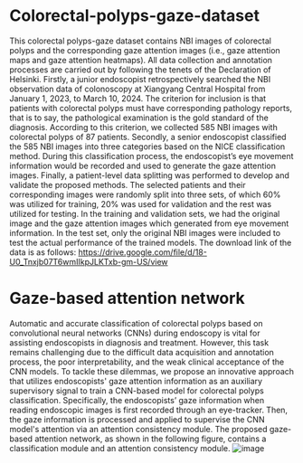 # Colorectal-polyps-gaze-dataset
This colorectal polyps-gaze dataset contains NBI images of colorectal polyps and the corresponding gaze attention images (i.e., gaze attention maps and gaze attention heatmaps). 
All data collection and annotation processes are carried out by following the tenets of the Declaration of Helsinki. 
Firstly, a junior endoscopist retrospectively searched the NBI observation data of colonoscopy at Xiangyang Central Hospital from January 1, 2023, to March 10, 2024. 
The criterion for inclusion is that patients with colorectal polyps must have corresponding pathology reports, that is to say, the pathological examination is the gold standard of the diagnosis. 
According to this criterion, we collected 585 NBI images with colorectal polyps of 87 patients.
Secondly, a senior endoscopist classified the 585 NBI images into three categories based on the NICE classification method. 
During this classification process, the endoscopist’s eye movement information would be recorded and used to generate the gaze attention images. 
Finally, a patient-level data splitting was performed to develop and validate the proposed methods. 
The selected patients and their corresponding images were randomly split into three sets, of which 60% was utilized for training, 20% was used for validation and the rest was utilized for testing. 
In the training and validation sets, we had the original image and the gaze attention images which generated from eye movement information. 
In the test set, only the original NBI images were included to test the actual performance of the trained models. The download link of the data is as follows:
https://drive.google.com/file/d/18-U0_Tnxjb07T6wmIIkpJLKTxb-gm-US/view
# Gaze-based attention network
Automatic and accurate classification of colorectal polyps based on convolutional neural networks (CNNs) during endoscopy is vital for assisting endoscopists in diagnosis and treatment. However, this task remains challenging due to the difficult data acquisition and annotation process, the poor interpretability, and the weak clinical acceptance of the CNN models. To tackle these dilemmas, we propose an innovative approach that utilizes endoscopists' gaze attention information as an auxiliary supervisory signal to train a CNN-based model for colorectal polyps classification. Specifically, the endoscopists’ gaze information when reading endoscopic images is first recorded through an eye-tracker. Then, the gaze information is processed and applied to supervise the CNN model's attention via an attention consistency module. The proposed gaze-based attention network, as shown in the following figure, contains a classification module and an attention consistency module. 
![image](https://github.com/user-attachments/assets/5f4dbde2-6e3a-4aca-aaa9-a9e2134be4ac)
     
